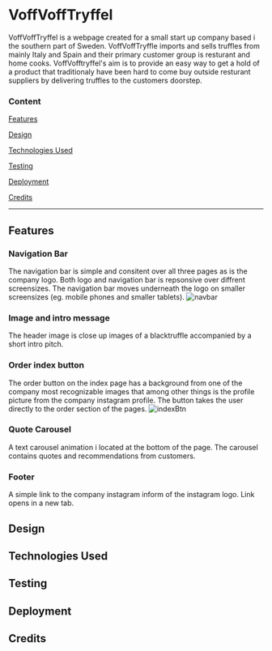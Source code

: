 # VoffVoffTryffel
VoffVoffTryffel is a webpage created for a small start up company based i the southern part of Sweden. VoffVoffTryffle imports and sells truffles from mainly Italy and Spain and their primary customer group is resturant and home cooks. VoffVofftryffel's aim is to provide an easy way to get a hold of a product that traditionaly have been hard to come buy outside resturant suppliers by delivering truffles to the customers doorstep.


### Content
[Features](#section-1)

[Design](#section-2)

[Technologies Used](#section-3)

[Testing](#section-4)

[Deployment](#section-5)

[Credits](#section-6)


------

## <a name="section-1"></a> Features

### Navigation Bar
The navigation bar is simple and consitent over all three pages as is the company logo. Both logo and navigation bar is repsonsive over diffrent screensizes. 
The navigation bar moves underneath the logo on smaller screensizes (eg. mobile phones and smaller tablets).
![navbar](https://user-images.githubusercontent.com/93250649/162627973-888a61ed-5cc7-49a4-b01c-2bd281c00cdf.JPG)

### Image and intro message
The header image is  close up images of a blacktruffle accompanied by a short intro pitch.

### Order index button
The order button on the index page has a background from one of the company most recognizable images that among other things is the profile picture from the company instagram profile. The button takes the user directly to the order section of the pages. 
![indexBtn](https://user-images.githubusercontent.com/93250649/162628148-09c74b53-8a4e-4bb0-ab7d-e6d9c4a95ed2.JPG)

### Quote Carousel
A text carousel animation i located at the bottom of the page. The carousel contains quotes and recommendations from customers.

### Footer
A simple link to the company instagram inform of the instagram logo. Link opens in a new tab.

## <a name="section-2"></a> Design

## <a name="section-3"></a> Technologies Used

## <a name="section-4"></a> Testing

## <a name="section-5"></a> Deployment

## <a name="section-6"></a> Credits
